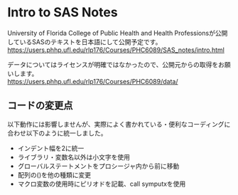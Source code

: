 # Intro to SAS Notes

University of Florida College of Public Health and Health Professionsが公開しているSASのテキストを日本語にして公開予定です。  
https://users.phhp.ufl.edu/rlp176/Courses/PHC6089/SAS_notes/intro.html

データについてはライセンスが明確ではなかったので、公開元からの取得をお願いします。  
https://users.phhp.ufl.edu/rlp176/Courses/PHC6089/data/

## コードの変更点

以下動作には影響しませんが、実際によく書かれている・便利なコーディングに合わせ以下のように統一しました。
- インデント幅を2に統一
- ライブラリ・変数名以外は小文字を使用
- グローバルステートメントをプロシージャ内から前に移動
- 配列の()を他の種類に変更
- マクロ変数の使用時にピリオドを記載、call symputxを使用